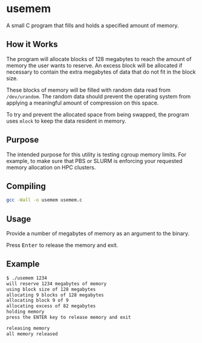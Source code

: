 # usemem

A small C program that fills and holds a specified amount of memory.

## How it Works

The program will allocate blocks of 128 megabytes to reach the amount of memory
the user wants to reserve. An excess block will be allocated if necessary to 
contain the extra megabytes of data that do not fit in the block size.

These blocks of memory will be filled with random data read from 
`/dev/urandom`. The random data should prevent the operating system from
applying a meaningful amount of compression on this space.

To try and prevent the allocated space from being swapped, the program uses
`mlock` to keep the data resident in memory.

## Purpose

The intended purpose for this utility is testing cgroup memory limits. For 
example, to make sure that PBS or SLURM is enforcing your requested memory 
allocation on HPC clusters.

## Compiling

```sh
gcc -Wall -o usemem usemem.c
```

## Usage

Provide a number of megabytes of memory as an argument to the binary.

Press <kbd>Enter</kbd> to release the memory and exit.

## Example

```sh
$ ./usemem 1234
will reserve 1234 megabytes of memory
using block size of 128 megabytes
allocating 9 blocks of 128 megabytes
allocating block 9 of 9
allocating excess of 82 megabytes
holding memory
press the ENTER key to release memory and exit

releasing memory
all memory released
```
